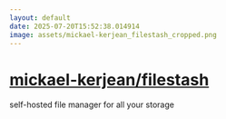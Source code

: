 ```yaml
---
layout: default
date: 2025-07-20T15:52:38.014914
image: assets/mickael-kerjean_filestash_cropped.png
---
```


# [mickael-kerjean/filestash](https://github.com/mickael-kerjean/filestash)

self-hosted file manager for all your storage
